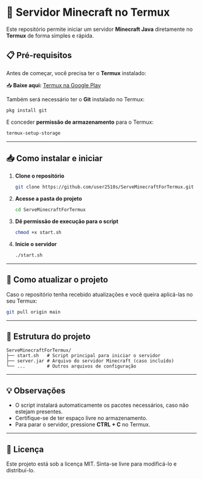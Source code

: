 
# 🚀 Servidor Minecraft no Termux

Este repositório permite iniciar um servidor **Minecraft Java** diretamente no **Termux** de forma simples e rápida.


## 📋 Pré-requisitos

Antes de começar, você precisa ter o **Termux** instalado:

📥 **Baixe aqui:** [Termux na Google Play](https://play.google.com/store/apps/details?id=com.termux&hl=pt_BR)

Também será necessário ter o **Git** instalado no Termux:
```bash
pkg install git
````

E conceder **permissão de armazenamento** para o Termux:

```bash
termux-setup-storage
```

---

## 📥 Como instalar e iniciar

1. **Clone o repositório**

   ```bash
   git clone https://github.com/user2510s/ServeMinecraftForTermux.git
   ```

2. **Acesse a pasta do projeto**

   ```bash
   cd ServeMinecraftForTermux
   ```

3. **Dê permissão de execução para o script**

   ```bash
   chmod +x start.sh
   ```

4. **Inicie o servidor**

   ```bash
   ./start.sh
   ```

---

## 🔄 Como atualizar o projeto

Caso o repositório tenha recebido atualizações e você queira aplicá-las no seu Termux:

```bash
git pull origin main
```

---

## 📂 Estrutura do projeto

```
ServeMinecraftForTermux/
├── start.sh   # Script principal para iniciar o servidor
├── server.jar # Arquivo do servidor Minecraft (caso incluído)
└── ...        # Outros arquivos de configuração
```

---

## 💡 Observações

* O script instalará automaticamente os pacotes necessários, caso não estejam presentes.
* Certifique-se de ter espaço livre no armazenamento.
* Para parar o servidor, pressione **CTRL + C** no Termux.

---

## 📜 Licença

Este projeto está sob a licença MIT. Sinta-se livre para modificá-lo e distribuí-lo.
